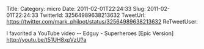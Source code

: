Title: 
Category: micro
Date: 2011-02-01T22:24:33
Slug: 2011-02-01T22:24:33
TwitterId: 32564989638213632
TweetUrl: https://twitter.com/mark_philpot/status/32564989638213632
ReTweetUser: 

I favorited a YouTube video -- Edguy - Superheroes [Epic Version] http://youtu.be/t51UH8xpVzU?a